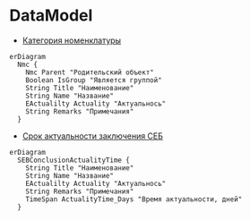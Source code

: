 ﻿# DataModel

* [Категория номенклатуры](./Ojb__NmcCategory.md)
```mermaid
erDiagram
  Nmc {
    Nmc Parent "Родительский объект"
    Boolean IsGroup "Является группой"
    String Title "Наименование"
    String Name "Название"
    EActualilty Actuality "Актуальнось"    
    String Remarks "Примечания"
  }
```

* [Срок актуальности заключения СЕБ](./Ojb__SEBConclusionActualityTime.md)

```mermaid
erDiagram
  SEBConclusionActualityTime {
    String Title "Наименование"
    String Name "Название"
    EActualilty Actuality "Актуальнось"
    String Remarks "Примечания"
    TimeSpan ActualityTime_Days "Время актуальности, дней"    
  }
```
